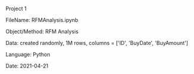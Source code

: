 Project 1

  FileName: RFMAnalysis.ipynb

  Object/Method: RFM Analysis

  Data: created randomly, 1M rows, columns = ['ID', 'BuyDate', 'BuyAmount']

  Language: Python

  Date: 2021-04-21




